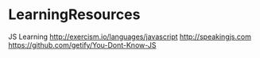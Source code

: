 # LearningResources

JS Learning
http://exercism.io/languages/javascript
http://speakingjs.com
https://github.com/getify/You-Dont-Know-JS
